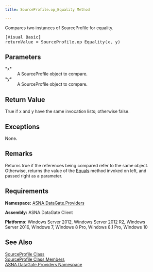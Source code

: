 ```yaml
---
title: SourceProfile.op_Equality Method

---
```


Compares two instances of <span>SourceProfile</span> for equality.
<pre class="prettyprint">[Visual Basic]<span>
returnValue = SourceProfile.op_Equality</span>(x, y)</pre>

## Parameters

<dl>
        <dt>
 *x* 
        </dt>
        <dd>A SourceProfile object to compare. </dd>
        <dt>
 *y* 
        </dt>
        <dd>A SourceProfile object to compare.
							</dd>
</dl>

## Return Value

<span>True</span> if <span>x</span> and <span>y</span> have the same invocation lists; otherwise false.
## Exceptions

None.
## Remarks

Returns<span> true</span> if the references being compared refer to the same object. Otherwise, returns the value of the [Equals](source-profile-class-equals-method.html) method invoked on left, and passed right as a parameter. 
## Requirements

**Namespace:** [ ASNA.DataGate.Providers](datagate-providers-namespace.html) 

**Assembly:** ASNA DataGate Client

**Platforms:** Windows Server 2012, Windows Server 2012 R2, Windows Server 2016, Windows 7, Windows 8 Pro, Windows 8.1 Pro, Windows 10
## See Also


[SourceProfile Class](source-profile-class.html) <br />[SourceProfile Class Members](source-profile-members.html)<br />[ASNA.DataGate.Providers Namespace](datagate-providers-namespace.html)

